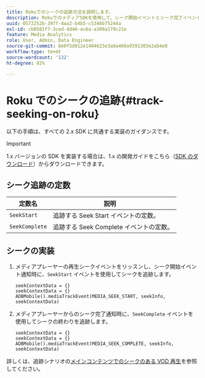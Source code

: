 ```yaml
---
title: Rokuでのシークの追跡方法を説明します。
description: RokuでのメディアSDKを使用して、シーク開始イベントとシーク完了イベントを追跡する方法について説明します。
uuid: 0572252b-397f-4aa2-b4b5-c5346b75244a
exl-id: cb0581f7-3ced-4d46-ac6a-a309a179c21e
feature: Media Analytics
role: User, Admin, Data Engineer
source-git-commit: 8e0f5d012e1404623e3a0a460a9391303e2ab4e0
workflow-type: tm+mt
source-wordcount: '132'
ht-degree: 82%

---
```


# Roku でのシークの追跡{#track-seeking-on-roku}

以下の手順は、すべての 2.x SDK に共通する実装のガイダンスです。

>[!IMPORTANT]
>
>1.x バージョンの SDK を実装する場合は、1.x の開発ガイドをこちら（[SDK のダウンロード](/help/sdk-implement/download-sdks.md)）からダウンロードできます。

## シーク追跡の定数

| 定数名 | 説明     |
|---|---|
| `SeekStart` | 追跡する Seek Start イベントの定数。 |
| `SeekComplete` | 追跡する Seek Complete イベントの定数。 |

## シークの実装

1. メディアプレーヤーの再生シークイベントをリッスンし、シーク開始イベント通知時に、`SeekStart` イベントを使用してシークを追跡します。

   ```
   seekContextData = {}
   seekContextData = {}
   ADBMobile().mediaTrackEvent(MEDIA_SEEK_START, seekInfo, seekContextData)
   ```

1. メディアプレーヤーからのシーク完了通知時に、`SeekComplete` イベントを使用してシークの終わりを追跡します。

   ```
   seekContextData = {}
   seekContextData = {}
   ADBMobile().mediaTrackEvent(MEDIA_SEEK_COMPLETE, seekInfo, seekContextData)
   ```

詳しくは、追跡シナリオの[メインコンテンツでのシークのある VOD 再生](/help/sdk-implement/tracking-scenarios/vod-seeking.md)を参照してください。
